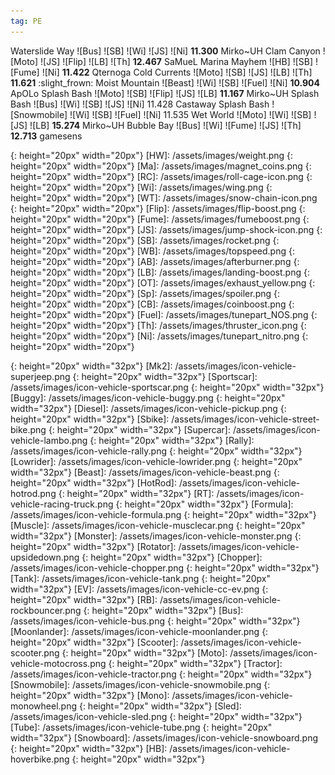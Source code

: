 ```yaml
---
tag: PE
---
```


Waterslide Way ![Bus] ![SB] ![Wi] ![JS] ![Ni] **11.300** Mirko~UH
Clam Canyon ![Moto] ![JS] ![Flip] ![LB] ![Th] **12.467** SaMueL
Marina Mayhem ![HB] ![SB] ![Fume] ![Ni] **11.422** Qternoga
Cold Currents ![Moto] ![SB] ![JS] ![LB] ![Th] **11.621** :slight_frown:
Moist Mountain ![Beast] ![Wi] ![SB] ![Fuel] ![Ni] **10.904** ApOLo
Splash Bash ![Moto] ![SB] ![Flip] ![JS] ![LB] **11.167** Mirko~UH
Splash Bash ![Bus] ![Wi] ![SB] ![JS] ![Ni] 11.428 Castaway
Splash Bash ![Snowmobile] ![Wi] ![SB] ![Fuel] ![Ni] 11.535
Wet World ![Moto] ![Wi] ![SB] ![JS] ![LB] **15.274** Mirko~UH
Bubble Bay ![Bus] ![Wi] ![Fume] ![JS] ![Th] **12.713** gamesens

[AC]: /assets/images/aircontrol.png
{: height="20px" width="20px"}
[HW]: /assets/images/weight.png
{: height="20px" width="20px"}
[Ma]: /assets/images/magnet_coins.png
{: height="20px" width="20px"}
[RC]: /assets/images/roll-cage-icon.png
{: height="20px" width="20px"}
[Wi]: /assets/images/wing.png
{: height="20px" width="20px"}
[WT]: /assets/images/snow-chain-icon.png
{: height="20px" width="20px"}
[Flip]: /assets/images/flip-boost.png
{: height="20px" width="20px"}
[Fume]: /assets/images/fumeboost.png
{: height="20px" width="20px"}
[JS]: /assets/images/jump-shock-icon.png
{: height="20px" width="20px"}
[SB]: /assets/images/rocket.png
{: height="20px" width="20px"}
[WB]: /assets/images/topspeed.png
{: height="20px" width="20px"}
[AB]: /assets/images/afterburner.png
{: height="20px" width="20px"}
[LB]: /assets/images/landing-boost.png
{: height="20px" width="20px"}
[OT]: /assets/images/exhaust_yellow.png
{: height="20px" width="20px"}
[Sp]: /assets/images/spoiler.png
{: height="20px" width="20px"}
[CB]: /assets/images/coinboost.png
{: height="20px" width="20px"}
[Fuel]: /assets/images/tunepart_NOS.png
{: height="20px" width="20px"}
[Th]: /assets/images/thruster_icon.png
{: height="20px" width="20px"}
[Ni]: /assets/images/tunepart_nitro.png
{: height="20px" width="20px"}

[Jeep]: /assets/images/icon-vehicle-jeep.png
{: height="20px" width="32px"}
[Mk2]: /assets/images/icon-vehicle-superjeep.png
{: height="20px" width="32px"}
[Sportscar]: /assets/images/icon-vehicle-sportscar.png
{: height="20px" width="32px"}
[Buggy]: /assets/images/icon-vehicle-buggy.png
{: height="20px" width="32px"}
[Diesel]: /assets/images/icon-vehicle-pickup.png
{: height="20px" width="32px"}
[Sbike]: /assets/images/icon-vehicle-street-bike.png
{: height="20px" width="32px"}
[Supercar]: /assets/images/icon-vehicle-lambo.png
{: height="20px" width="32px"}
[Rally]: /assets/images/icon-vehicle-rally.png
{: height="20px" width="32px"}
[Lowrider]: /assets/images/icon-vehicle-lowrider.png
{: height="20px" width="32px"}
[Beast]: /assets/images/icon-vehicle-beast.png
{: height="20px" width="32px"}
[HotRod]: /assets/images/icon-vehicle-hotrod.png
{: height="20px" width="32px"}
[RT]: /assets/images/icon-vehicle-racing-truck.png
{: height="20px" width="32px"}
[Formula]: /assets/images/icon-vehicle-formula.png
{: height="20px" width="32px"}
[Muscle]: /assets/images/icon-vehicle-musclecar.png
{: height="20px" width="32px"}
[Monster]: /assets/images/icon-vehicle-monster.png
{: height="20px" width="32px"}
[Rotator]: /assets/images/icon-vehicle-upsidedown.png
{: height="20px" width="32px"}
[Chopper]: /assets/images/icon-vehicle-chopper.png
{: height="20px" width="32px"}
[Tank]: /assets/images/icon-vehicle-tank.png
{: height="20px" width="32px"}
[EV]: /assets/images/icon-vehicle-cc-ev.png
{: height="20px" width="32px"}
[RB]: /assets/images/icon-vehicle-rockbouncer.png
{: height="20px" width="32px"}
[Bus]: /assets/images/icon-vehicle-bus.png
{: height="20px" width="32px"}
[Moonlander]: /assets/images/icon-vehicle-moonlander.png
{: height="20px" width="32px"}
[Scooter]: /assets/images/icon-vehicle-scooter.png
{: height="20px" width="32px"}
[Moto]: /assets/images/icon-vehicle-motocross.png
{: height="20px" width="32px"}
[Tractor]: /assets/images/icon-vehicle-tractor.png
{: height="20px" width="32px"}
[Snowmobile]: /assets/images/icon-vehicle-snowmobile.png
{: height="20px" width="32px"}
[Mono]: /assets/images/icon-vehicle-monowheel.png
{: height="20px" width="32px"}
[Sled]: /assets/images/icon-vehicle-sled.png
{: height="20px" width="32px"}
[Tube]: /assets/images/icon-vehicle-tube.png
{: height="20px" width="32px"}
[Snowboard]: /assets/images/icon-vehicle-snowboard.png
{: height="20px" width="32px"}
[HB]: /assets/images/icon-vehicle-hoverbike.png
{: height="20px" width="32px"}

